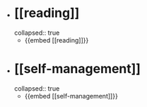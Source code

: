 - # [[reading]]
  collapsed:: true
	- {{embed [[reading]]}}
- # [[self-management]]
  collapsed:: true
	- {{embed [[self-management]]}}